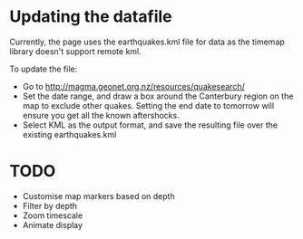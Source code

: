 Updating the datafile
=====================

Currently, the page uses the earthquakes.kml file for data as the timemap
library doesn't support remote kml.

To update the file:

* Go to http://magma.geonet.org.nz/resources/quakesearch/
* Set the date range, and draw a box around the Canterbury region on
  the map to exclude other quakes.  Setting the end date to tomorrow will
  ensure you get all the known aftershocks.
* Select KML as the output format, and save the resulting file over the
  existing earthquakes.kml

TODO
====

* Customise map markers based on depth
* Filter by depth
* Zoom timescale
* Animate display
